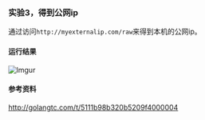 ### 实验3，得到公网ip
通过访问`http://myexternalip.com/raw`来得到本机的公网ip。

#### 运行结果
![Imgur](http://i.imgur.com/851Yse4.png)

#### 参考资料
http://golangtc.com/t/5111b98b320b5209f4000004